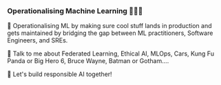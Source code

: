 ### Operationalising Machine Learning 🙇🏻‍♂️

👋 Operationalising ML by making sure cool stuff lands in production and gets maintained by bridging the gap between ML practitioners, Software Engineers, and SREs.

🔭 Talk to me about Federated Learning, Ethical AI, MLOps, Cars, Kung Fu Panda or Big Hero 6, Bruce Wayne, Batman or Gotham....

🚀 Let's build responsible AI together!
